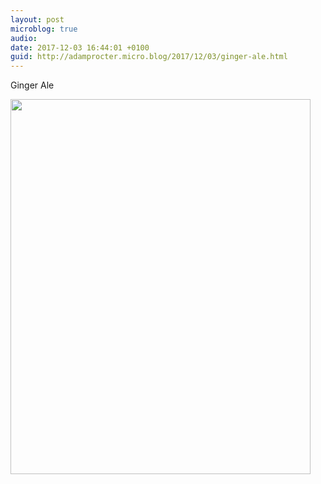 ```yaml
---
layout: post
microblog: true
audio: 
date: 2017-12-03 16:44:01 +0100
guid: http://adamprocter.micro.blog/2017/12/03/ginger-ale.html
---
```

Ginger Ale

<img src="http://discursive.adamprocter.co.uk/uploads/2017/b4850356c4.jpg" width="480" height="600" />
